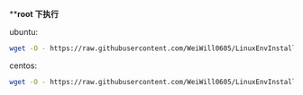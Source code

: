 

****root 下执行**

ubuntu:

```bash
wget -O - https://raw.githubusercontent.com/WeiWill0605/LinuxEnvInstall/master/pyenv/ubuntu_install.sh | bash /dev/stdin USERNAME PYTHONVERSION
```



centos:

```bash
wget -O - https://raw.githubusercontent.com/WeiWill0605/LinuxEnvInstall/master/pyenv/centos_install.sh | bash /dev/stdin USERNAME PYTHONVERSION
```

